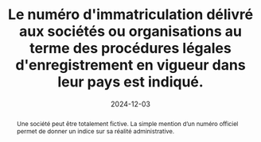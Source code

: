 ---
N: '101'
Rubrique: Identification et contact
title: Le numéro d'immatriculation délivré aux sociétés ou organisations au terme des procédures légales d'enregistrement en vigueur dans leur pays est indiqué. 
abstract: Une société peut être totalement fictive. La simple mention d’un numéro officiel permet de donner un indice sur sa réalité administrative.
categories: 
    - "Identification et contact"
agrege: O4101-E016
opquast: '4 101'
indiceebook: '16'
description: "Règle n° 016"
before: "014"
weight: "016"
after: "017"
actif: '1'
layout: rules
date: 2024-12-03
tags: 
    - "Juridique"
    - "Confiance"
objectif: 
    - "Fournir aux utilisateurs une indication vérifiable de l'existence officielle de la structure qui édite et met à disposition le livre numérique."
Meo: 
    - "Indiquer le numéro d'immatriculation délivré à la société ou association au terme des procédures légales d'enregistrement en vigueur dans son pays. Cette bonne pratique ne s'applique pas aux lectrices et lecteurs physiques, sauf si elles sont constituées en entité juridique (freelances, auto-entrepreneurs, etc.)."
Controle: 
    - "Sur la page des mentions légales, la page d'à propos, de contact, ou encore dans les pages consacrées aux conditions générales d'utilisation ou de vente, vérifier que le numéro d'immatriculation délivré à la société ou association au terme des procédures légales d'enregistrement en vigueur dans son pays est indiqué."
epubcheck: false
ace: false
humancheck: true
ReadiumGoToolkit: 
Source: 
    - "Opquast"
Referentiel: 
    - ""
steps: 
    - "Projet éditorial"
---
